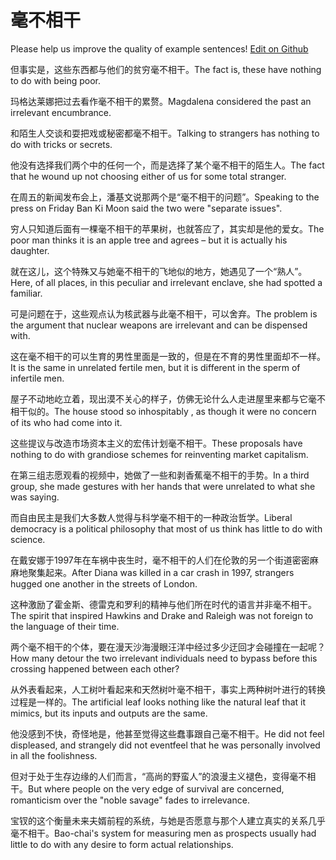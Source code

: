 # 毫不相干

Please help us improve the quality of example sentences! [Edit on Github](https://github.com/jiyushe/jiyu-example-sentence-source/blob/main/chinese/haobuxianggan.md)

<p><span class="chinese">但事实是，这些东西都与他们的贫穷毫不相干。</span><span class="english">The fact is, these have nothing to do with being poor.</span></p>

<p><span class="chinese">玛格达莱娜把过去看作毫不相干的累赘。</span><span class="english">Magdalena considered the past an irrelevant encumbrance.</span></p>

<p><span class="chinese">和陌生人交谈和耍把戏或秘密都毫不相干。</span><span class="english">Talking to strangers has nothing to do with tricks or secrets.</span></p>

<p><span class="chinese">他没有选择我们两个中的任何一个，而是选择了某个毫不相干的陌生人。</span><span class="english">The fact that he wound up not choosing either of us for some total stranger.</span></p>

<p><span class="chinese">在周五的新闻发布会上，潘基文说那两个是“毫不相干的问题”。</span><span class="english">Speaking to the press on Friday Ban Ki Moon said the two were "separate issues".</span></p>

<p><span class="chinese">穷人只知道后面有一棵毫不相干的苹果树，也就答应了，其实却是他的爱女。</span><span class="english">The poor man thinks it is an apple tree and agrees – but it is actually his daughter.</span></p>

<p><span class="chinese">就在这儿，这个特殊又与她毫不相干的飞地似的地方，她遇见了一个“熟人”。</span><span class="english">Here, of all places, in this peculiar and irrelevant enclave, she had spotted a familiar.</span></p>

<p><span class="chinese">可是问题在于，这些观点认为核武器与此毫不相干，可以舍弃。</span><span class="english">The problem is the argument that nuclear weapons are irrelevant and can be dispensed with.</span></p>

<p><span class="chinese">这在毫不相干的可以生育的男性里面是一致的，但是在不育的男性里面却不一样。</span><span class="english">It is the same in unrelated fertile men, but it is different in the sperm of infertile men.</span></p>

<p><span class="chinese">屋子不动地屹立着，现出漠不关心的样子，仿佛无论什么人走进屋里来都与它毫不相干似的。</span><span class="english">The house stood so inhospitably , as though it were no concern of its who had come into it.</span></p>

<p><span class="chinese">这些提议与改造市场资本主义的宏伟计划毫不相干。</span><span class="english">These proposals have nothing to do with grandiose schemes for reinventing market capitalism.</span></p>

<p><span class="chinese">在第三组志愿观看的视频中，她做了一些和剥香蕉毫不相干的手势。</span><span class="english">In a third group, she made gestures with her hands that were unrelated to what she was saying.</span></p>

<p><span class="chinese">而自由民主是我们大多数人觉得与科学毫不相干的一种政治哲学。</span><span class="english">Liberal democracy is a political philosophy that most of us think has little to do with science.</span></p>

<p><span class="chinese">在戴安娜于1997年在车祸中丧生时，毫不相干的人们在伦敦的另一个街道密密麻麻地聚集起来。</span><span class="english">After Diana was killed in a car crash in 1997, strangers hugged one another in the streets of London.</span></p>

<p><span class="chinese">这种激励了霍金斯、德雷克和罗利的精神与他们所在时代的语言并非毫不相干。</span><span class="english">The spirit that inspired Hawkins and Drake and Raleigh was not foreign to the language of their time.</span></p>

<p><span class="chinese">两个毫不相干的个体，要在漫天沙海漫眼汪洋中经过多少迂回才会碰撞在一起呢？</span><span class="english">How many detour the two irrelevant individuals need to bypass before this crossing happened between each other?</span></p>

<p><span class="chinese">从外表看起来，人工树叶看起来和天然树叶毫不相干，事实上两种树叶进行的转换过程是一样的。</span><span class="english">The artificial leaf looks nothing like the natural leaf that it mimics, but its inputs and outputs are the same.</span></p>

<p><span class="chinese">他没感到不快，奇怪地是，他甚至觉得这些蠢事跟自己毫不相干。</span><span class="english">He did not feel displeased, and strangely did not eventfeel that he was personally involved in all the foolishness.</span></p>

<p><span class="chinese">但对于处于生存边缘的人们而言，“高尚的野蛮人”的浪漫主义褪色，变得毫不相干。</span><span class="english">But where people on the very edge of survival are concerned, romanticism over the "noble savage" fades to irrelevance.</span></p>

<p><span class="chinese">宝钗的这个衡量未来夫婿前程的系统，与她是否愿意与那个人建立真实的关系几乎毫不相干。</span><span class="english">Bao-chai's system for measuring men as prospects usually had little to do with any desire to form actual relationships.</span></p>

